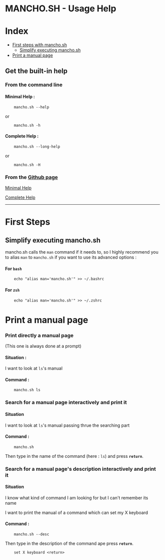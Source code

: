 # MANCHO.SH - Usage Help

# Index

* [First steps with mancho.sh](#First-Steps)
  * [Simplify executing mancho.sh](#Simplify-executing-mancho.sh)
* [Print a manual page](#Print-a-manualo-page)

## Get the built-in help

### From the command line

#### Minimal Help :

        mancho.sh --help

or

        mancho.sh -h

#### Complete Help :

        mancho.sh --long-help

or

        mancho.sh -H

### From the [Github page](https://www.github.com/lapingenieur/mancho.sh)

[Minimal Help](./quick-help.md)

[Complete Help](./long-help.md)

---

# First Steps

## Simplify executing mancho.sh

mancho.sh calls the `man` command if it needs to, so I highly recommend you to alias `man` to `mancho.sh` if you want to use its advanced options :

#### For `bash`

        echo "alias man='mancho.sh'" >> ~/.bashrc

#### For `zsh`

        echo "alias man='mancho.sh'" >> ~/.zshrc

# Print a manual page

### Print directly a manual page

(This one is always done at a prompt)

#### Situation :

I want to look at `ls`'s manual

#### Command :

        mancho.sh ls

### Search for a manual page interactively and print it

#### Situation

I want to look at `ls`'s  manual passing thrue the searching part

#### Command :

        mancho.sh

Then type in the name of the command (here : `ls`) and press **`return`**.

### Search for a manual page's description interactively and print it

#### Situation

I know what kind of command I am looking for but I can't remember its name

I want to print the manual of a command which can set my X keyboard

#### Command :

        mancho.sh --desc

Then type in the description of the command ape press **`return`**.

        set X keyboard <return>

